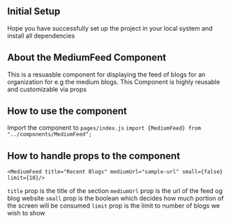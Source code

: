 ## Initial Setup

Hope you have successfully set up the project in your local system and install all dependencies

## About the MediumFeed Component

This is a resuasble component for displaying the feed of blogs for an organization for e.g the medium blogs. This Component is highly reusable and customizable via props

## How to use the component

Import the component to `pages/index.js`
`import {MediumFeed} from "../components/MediumFeed";`

## How to handle props to the component

```
<MediumFeed title="Recent Blogs" mediumUrl="sample-url" small={false} limit={10}/>
```

`title` prop is the title of the section
`mediumUrl` prop is the url of the feed og blog website
`small` prop is the boolean which decides how much portion of the screen will be consumed
`limit` prop is the limit to number of blogs we wish to show
